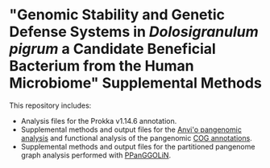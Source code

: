 # "Genomic Stability and Genetic Defense Systems in *Dolosigranulum pigrum* a Candidate Beneficial Bacterium from the Human Microbiome" Supplemental Methods

This repository includes:

-   Analysis files for the Prokka v1.14.6 annotation.
-   Supplemental methods and output files for the [Anvi'o pangenomic analysis](https://github.com/KLemonLab/DpiGME_Manuscript/blob/master/SupplementalMethods_Anvio.md) and functional analysis of the pangenomic [COG annotations](https://github.com/KLemonLab/DpiGME_Manuscript/blob/master/SupplementalMethods_COGs.md).
-   Supplemental methods and output files for the partitioned pangenome graph analysis performed with [PPanGGOLiN](https://github.com/KLemonLab/DpiGME_Manuscript/blob/master/SupplementalMethods_PPanGGOLiN.md).
